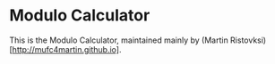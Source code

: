 Modulo Calculator
=======
This is the Modulo Calculator, maintained mainly by (Martin Ristovksi) [http://mufc4martin.github.io].
